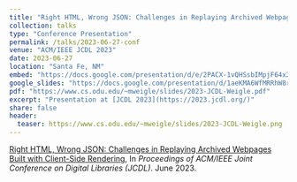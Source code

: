 ```yaml
---
title: "Right HTML, Wrong JSON: Challenges in Replaying Archived Webpages Built with Client-Side Rendering"
collection: talks
type: "Conference Presentation"
permalink: /talks/2023-06-27-conf
venue: "ACM/IEEE JCDL 2023"
date: 2023-06-27
location: "Santa Fe, NM"
embed: "https://docs.google.com/presentation/d/e/2PACX-1vQHSsbIMpjF64x2_Vr_2-Y2n1dfExG9FTqAoneXgBHAwtopYGHKrzE0BxXLqgAtS4-_wipx84LUFmuX/embed?start=false&loop=false&delayms=3000"
google_slides: "https://docs.google.com/presentation/d/1aeKMA6WfMRRhW8rXS7YjP7AzD8zpF_zp2OMqCcBym4M/"
pdf: "https://www.cs.odu.edu/~mweigle/slides/2023-JCDL-Weigle.pdf"
excerpt: "Presentation at [JCDL 2023](https://2023.jcdl.org/)"
share: false
header:
  teaser: https://www.cs.odu.edu/~mweigle/slides/2023-JCDL-Weigle.png
---
```


[Right HTML, Wrong JSON: Challenges in Replaying Archived Webpages Built with Client-Side Rendering](https://arxiv.org/abs/2305.01071), In *Proceedings of ACM/IEEE Joint Conference on Digital Libraries (JCDL)*. June 2023.
